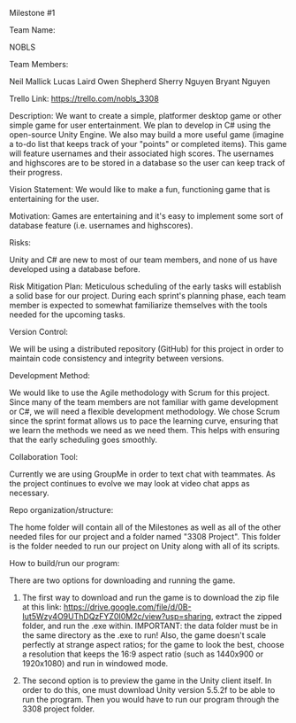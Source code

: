 Milestone #1


Team Name:

NOBLS

Team Members: 

Neil Mallick
Lucas Laird
Owen Shepherd
Sherry Nguyen
Bryant Nguyen

Trello Link:
https://trello.com/nobls_3308

Description:
We want to create a simple, platformer desktop game or other simple game for user entertainment.  We plan to develop in C# using the open-source Unity Engine.  We also may build a more useful game (imagine a to-do list that keeps track of your "points" or completed items).
This game will feature usernames and their associated high scores.  The usernames and highscores are to be stored in a database so the user can keep track of their progress.  

Vision Statement: 
We would like to make a fun, functioning game that is entertaining for the user.

Motivation:
Games are entertaining and it's easy to implement some sort of database feature (i.e. usernames and highscores).




Risks: 

Unity and C# are new to most of our team members, and none of us have developed using a database before.   

Risk Mitigation Plan:
Meticulous scheduling of the early tasks will establish a solid base for our project.  During each sprint's planning phase, each team member is expected to somewhat familiarize themselves with the tools needed for the upcoming tasks. 

Version Control:

We will be using a distributed repository (GitHub) for this project in order to maintain code consistency and integrity between versions. 

Development Method:

We would like to use the Agile methodology with Scrum for this project. Since many of the team members are not familiar with game development or C#, we will need a flexible development methodology. We chose Scrum since the sprint format allows us to pace the learning curve, ensuring that we learn the methods we need as we need them. This helps with ensuring that the early scheduling goes smoothly.

Collaboration Tool:

Currently we are using GroupMe in order to text chat with teammates. As the project continues to evolve we may look at video chat apps as necessary.

Repo organization/structure:

The home folder will contain all of the Milestones as well as all of the other needed files for our project and a folder named "3308 Project". This folder is the folder needed to run our project on Unity along with all of its scripts.

How to build/run our program:

There are two options for downloading and running the game.

1.  The first way to download and run the game is to download the zip file at this link: https://drive.google.com/file/d/0B-Iut5Wzy4O9UThDQzFYZ0I0M2c/view?usp=sharing, extract the zipped folder, and run the .exe within.  IMPORTANT: the data folder must be in the same directory as the .exe to run!  Also, the game doesn't scale perfectly at strange aspect ratios; for the game to look the best, choose a resolution that keeps the 16:9 aspect ratio (such as 1440x900 or 1920x1080) and run in windowed mode.

2.  The second option is to preview the game in the Unity client itself.  In order to do this, one must download Unity version 5.5.2f to be able to run the program. Then you would have to run our program through the 3308 project folder.

